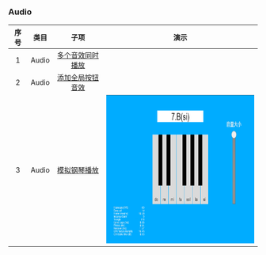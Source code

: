 ### Audio
| 序号 | 类目 | 子项 | 演示 |
| :---: |:---: |:---: |:---: |
| 1 | Audio | [多个音效同时播放](https://gitee.com/yeshao2069/cocos-creator-how-to-use/tree/v3.6.x/proj/Audio/Creator3.6.0_PlayOneShot) |   |
| 2 | Audio | [添加全局按钮音效](https://gitee.com/yeshao2069/cocos-creator-how-to-use/tree/v3.6.x/proj/Audio/Creator3.6.0_AddGlobalButtonSound) |   |
| 3 | Audio | [模拟钢琴播放](https://gitee.com/yeshao2069/cocos-creator-how-to-use/tree/v3.6.x/proj/Audio/Creator3.6.0_PianoPlay) |  <div align=center><img src="../../image/202203/2022030211.png" width="400" height="300" /></div> |